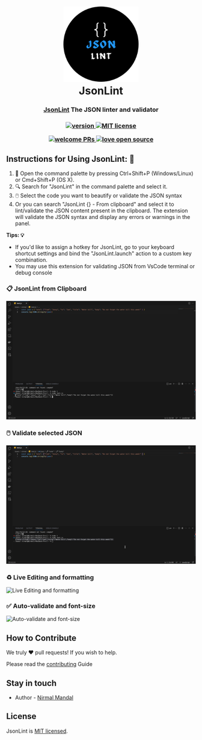 

<h1 align="center">
  <br>
     <a href="https://raw.githubusercontent.com/wekex35/JsonLint/master/icon.png" target="blank"><img src="https://raw.githubusercontent.com/wekex35/JsonLint/master/icon.png" width="200" alt="JsonLint Logo" /></a>
  <br>
  <b>JsonLint</b>
  <br>


</h1>
 
<h3 align="center">
    <a href="https://marketplace.visualstudio.com/items?itemName=wekex.JsonLint" target="_blank">JsonLint</a> The JSON linter and validator </a> 
    <br>
</h3>
 <h3 align="center">
    <a
    href="https://marketplace.visualstudio.com/items?itemName=wekex.JsonLint">
    <img
      src="https://img.shields.io/vscode-marketplace/v/wekex.JsonLint.svg?style=flat-square&label=vscode%20marketplace"
      alt="version">
  </a>
  <a
    href="https://github.com/wekex35/JsonLint/blob/master/README.md">
    <img
      src="https://img.shields.io/github/license/jinliming2/vscode-go-template.svg"
      alt="MIT license">
  </a>

   <a
    href="https://github.com/wekex35/JsonLint/pulls">
    <img
      src="https://img.shields.io/badge/PRs-welcome-brightgreen.svg"
      alt="welcome PRs">
  </a>
   <a
    href="https://github.com/wekex35/JsonLint/wiki">
    <img
      src="https://badges.frapsoft.com/os/v1/open-source.svg?v=101"
      alt="love open source">
  </a>
</h3>



## Instructions for Using JsonLint: 📸

1. 📌 Open the command palette by pressing Ctrl+Shift+P (Windows/Linux) or Cmd+Shift+P (OS X).
2. 🔍 Search for "JsonLint" in the command palette and select it.
3. 🖱️ Select the code you want to beautify or validate the JSON syntax
4. Or you can search "JsonLint {} - From clipboard" and select it to lint/validate the JSON content present in the clipboard. The extension will validate the JSON syntax and display any errors or warnings in the panel.

**Tips: 💡**

- If you'd like to assign a hotkey for JsonLint, go to your keyboard shortcut settings and bind the "JsonLint.launch" action to a custom key combination.
- You may use this extension for validating JSON from VsCode terminal or debug console

### 📋 JsonLint from Clipboard
![JsonLint from Clipboard](https://raw.githubusercontent.com/wekex35/JsonLint/master/assets/jsonLint-clipboard-validate.gif)

### 🖱️ Validate selected JSON
![JsonLint from Clipboard](https://raw.githubusercontent.com/wekex35/JsonLint/master/assets/jsonLint-selection-based-validating.gif)

### ♻️ Live Editing and formatting
![Live Editing and formatting](https://raw.githubusercontent.com/wekex35/JsonLint/master/assets/jsonLint-auto-validate-live-edit.gif)

### ✅ Auto-validate and font-size
![Auto-validate and font-size](https://raw.githubusercontent.com/wekex35/JsonLint/master/assets/jsonLint-auto-validate-font-size.gif)


## How to Contribute
We truly ❤️ pull requests! If you wish to help.

Please read the [contributing](https://github.com/wekex35/JsonLint/wiki) Guide
## Stay in touch

- Author - [Nirmal Mandal](https://www.linkedin.com/in/nirmal-mandal-275706110)

## License

JsonLint is [MIT licensed](LICENSE).


